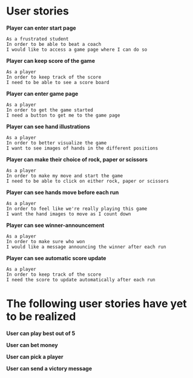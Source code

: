 # User stories
**Player can enter start page**
```
As a frustrated student
In order to be able to beat a coach
I would like to access a game page where I can do so
```
**Player can keep score of the game**
```
As a player
In order to keep track of the score
I need to be able to see a score board

```
**Player can enter game page**
```
As a player
In order to get the game started
I need a button to get me to the game page

```
**Player can see hand illustrations**
```
As a player
In order to better visualize the game
I want to see images of hands in the different positions

```

**Player can make their choice of rock, paper or scissors**
```
As a player
In order to make my move and start the game
I need to be able to click on either rock, paper or scissors

```

**Player can see hands move before each run**
```
As a player
In order to feel like we're really playing this game
I want the hand images to move as I count down

```

**Player can see winner-announcement**
```
As a player
In order to make sure who won
I would like a message announcing the winner after each run

```
**Player can see automatic score update**
```
As a player
In order to keep track of the score
I need the score to update automatically after each run

```

# The following user stories have yet to be realized

**User can play best out of 5**

**User can bet money**

**User can pick a player**

**User can send a victory message**
